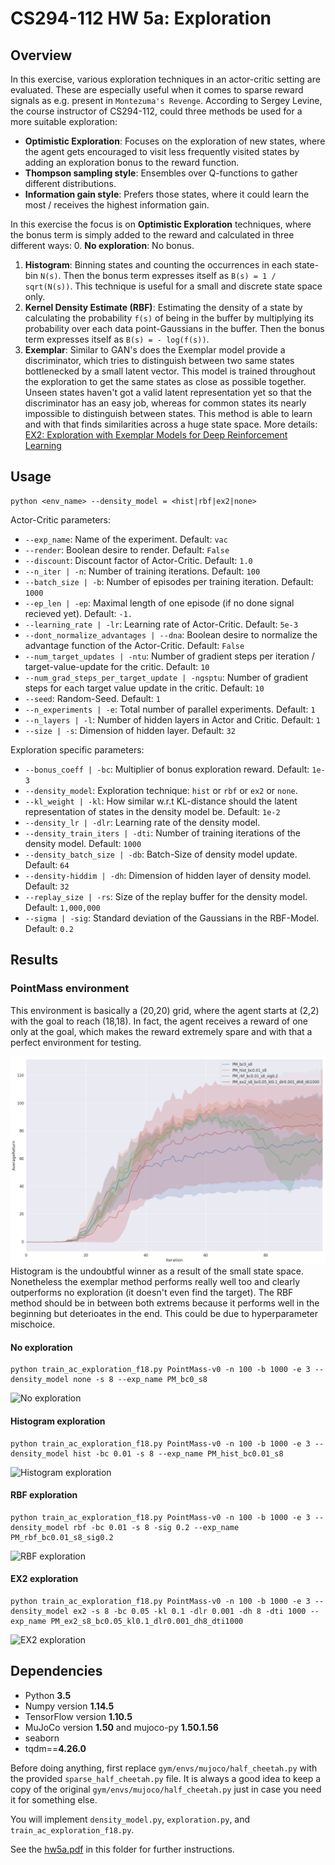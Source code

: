 # CS294-112 HW 5a: Exploration

## Overview
In this exercise, various exploration techniques in an actor-critic setting are evaluated.
These are especially useful when it comes to sparse reward signals as e.g. present in `Montezuma's Revenge`.
According to Sergey Levine, the course instructor of CS294-112, could three methods be used for a more suitable exploration:
- **Optimistic Exploration**: Focuses on the exploration of new states, where the agent gets encouraged to visit less frequently visited states by adding an exploration bonus to the reward function.
- **Thompson sampling style**: Ensembles over Q-functions to gather different distributions.
- **Information gain style**: Prefers those states, where it could learn the most / receives the highest information gain.

In this exercise the focus is on __Optimistic Exploration__ techniques, where the bonus term is simply added to the reward and calculated in three different ways:
0. **No exploration**: No bonus.
1. **Histogram**: Binning states and counting the occurrences in each state-bin `N(s)`. Then the bonus term expresses itself as `B(s) = 1 / sqrt(N(s))`. This technique is useful for a small and discrete state space only.
2. **Kernel Density Estimate (RBF)**: Estimating the density of a state by calculating the probability `f(s)` of being in the buffer by multiplying its probability over each data point-Gaussians in the buffer. Then the bonus term expresses itself as `B(s) = - log(f(s))`.
3. **Exemplar**: Similar to GAN's does the Exemplar model provide a discriminator, which tries to distinguish between two same states bottlenecked by a small latent vector. This model is trained throughout the exploration to get the same states as close as possible together. Unseen states haven't got a valid latent representation yet so that the discriminator has an easy job, whereas for common states its nearly impossible to distinguish between states. This method is able to learn and with that finds similarities across a huge state space. More details: [EX2: Exploration with Exemplar Models for Deep Reinforcement Learning](https://arxiv.org/abs/1703.01260)

## Usage
```
python <env_name> --density_model = <hist|rbf|ex2|none>
```
Actor-Critic parameters:
- `--exp_name`: Name of the experiment. Default: `vac`
- `--render`: Boolean desire to render. Default: `False`
- `--discount`: Discount factor of Actor-Critic. Default: `1.0`
- `--n_iter | -n`: Number of training iterations. Default: `100`
- `--batch_size | -b`: Number of episodes per training iteration. Default: `1000`
- `--ep_len | -ep`: Maximal length of one episode (if no done signal recieved yet). Default: `-1.`
- `--learning_rate | -lr`: Learning rate of Actor-Critic. Default: `5e-3`
- `--dont_normalize_advantages | --dna`: Boolean desire to normalize the advantage function of the Actor-Critic. Default: `False`
- `--num_target_updates | -ntu`: Number of gradient steps per iteration / target-value-update for the critic. Default: `10`
- `--num_grad_steps_per_target_update | -ngsptu`: Number of gradient steps for each target value update in the critic. Default: `10`
- `--seed`: Random-Seed. Default: `1`
- `--n_experiments | -e`: Total number of parallel experiments. Default: `1`
- `--n_layers | -l`: Number of hidden layers in Actor and Critic. Default: `1`
- `--size | -s`: Dimension of hidden layer. Default: `32`

Exploration specific parameters:
- `--bonus_coeff | -bc`: Multiplier of bonus exploration reward. Default: `1e-3`
- `--density_model`: Exploration technique: `hist` or `rbf` or `ex2` or `none`.
- `--kl_weight | -kl`: How similar w.r.t KL-distance should the latent representation of states in the density model be. Default: `1e-2`
- `--density_lr | -dlr`: Learning rate of the density model.
- `--density_train_iters | -dti`: Number of training iterations of the density model. Default: `1000`
- `--density_batch_size | -db`: Batch-Size of density model update. Default: `64`
- `--density-hiddim | -dh`: Dimension of hidden layer of density model. Default: `32`
- `--replay_size | -rs`: Size of the replay buffer for the density model. Default: `1,000,000`
- `--sigma | -sig`: Standard deviation of the Gaussians in the RBF-Model. Default: `0.2`

## Results
### PointMass environment
This environment is basically a (20,20) grid, where the agent starts at (2,2) with the goal to reach (18,18). In fact, the agent receives a reward of one only at the goal, which makes the reward extremely spare and with that a perfect environment for testing.

![Density comparison](assets/density_comparison.png)
Histogram is the undoubtful winner as a result of the small state space. Nonetheless the exemplar method performs really well too and clearly outperforms no exploration (it doesn't even find the target). The RBF method should be in between both extrems because it performs well in the beginning but deterioates in the end. This could be due to hyperparameter mischoice.
#### No exploration
```
python train_ac_exploration_f18.py PointMass-v0 -n 100 -b 1000 -e 3 --density_model none -s 8 --exp_name PM_bc0_s8
```
![No exploration](assets/none.gif)
#### Histogram exploration
```
python train_ac_exploration_f18.py PointMass-v0 -n 100 -b 1000 -e 3 --density_model hist -bc 0.01 -s 8 --exp_name PM_hist_bc0.01_s8
```
![Histogram exploration](assets/hist.gif)
#### RBF exploration
```
python train_ac_exploration_f18.py PointMass-v0 -n 100 -b 1000 -e 3 --density_model rbf -bc 0.01 -s 8 -sig 0.2 --exp_name PM_rbf_bc0.01_s8_sig0.2
```
![RBF exploration](assets/rbf.gif)
#### EX2 exploration
```
python train_ac_exploration_f18.py PointMass-v0 -n 100 -b 1000 -e 3 --density_model ex2 -s 8 -bc 0.05 -kl 0.1 -dlr 0.001 -dh 8 -dti 1000 --exp_name PM_ex2_s8_bc0.05_kl0.1_dlr0.001_dh8_dti1000
```
![EX2 exploration](assets/ex2.gif)


## Dependencies
 * Python **3.5**
 * Numpy version **1.14.5**
 * TensorFlow version **1.10.5**
 * MuJoCo version **1.50** and mujoco-py **1.50.1.56**
 * seaborn
 * tqdm==**4.26.0**

Before doing anything, first replace `gym/envs/mujoco/half_cheetah.py` with the provided `sparse_half_cheetah.py` file. It is always a good idea to keep a copy of the original `gym/envs/mujoco/half_cheetah.py` just in case you need it for something else.

You will implement `density_model.py`, `exploration.py`, and `train_ac_exploration_f18.py`.

See the [hw5a.pdf](hw5a.pdf) in this folder for further instructions.
<!--See the [HW5 PDF](http://rail.eecs.berkeley.edu/deeprlcourse/static/homeworks/hw5a.pdf) for further instructions-->
